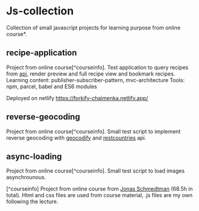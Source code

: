 # Js-collection
Collection of small javascript projects for learning purpose from online course*. 

## recipe-application
Project from online course[^courseinfo].
Test application to query recipes from [api](https://forkify-api.herokuapp.com/api/), render preview and full recipe view and bookmark recipes. 
Learning content: publisher-subscriber-pattern, mvc-architecture
Tools: npm, parcel, babel and ES6 modules

Deployed on netlify https://forkify-chaimenka.netlify.app/

## reverse-geocoding
Project from online course[^courseinfo]. 
Small test script to implement reverse geocoding with [geocodify](https://geocodify.com/) and [restcountries](https://restcountries.com/) api. 

## async-loading
Project from online course[^courseinfo]. Small test script to load images asynchrounous. 

[^courseinfo] Project from online course from [Jonas Schmedtman](https://www.udemy.com/course/the-complete-javascript-course/learn/lecture/22648969#overview) (68.5h in total). Html and css files are used from course material, .js files are my own following the lecture. 
